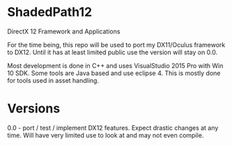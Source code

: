 # ShadedPath12
DirectX 12 Framework and Applications

For the time being, this repo will be used to port my DX11/Oculus framework to DX12. Until it has at least limited public use the version will stay on 0.0.

Most development is done in C++ and uses VisualStudio 2015 Pro with Win 10 SDK.
Some tools are Java based and use eclipse 4. This is mostly done for tools used in asset handling.

# Versions
0.0 - port / test / implement DX12 features. Expect drastic changes at any time. Will have very limited use to look at and may not even compile.
